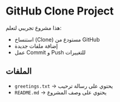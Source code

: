 # GitHub Clone Project

هذا مشروع تجريبي لتعلم:
- استنساخ (Clone) مستودع من GitHub
- إضافة ملفات جديدة
- عمل Commit و Push للتغييرات

## الملفات
- `greetings.txt` → يحتوي على رسالة ترحيب
- `README.md` → يحتوي على وصف المشروع
